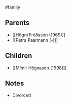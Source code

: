 #family

## Parents
- [[Högni Fróðason (1969)]]
- [[Petra Paarmann (-)]]

## Children
- [[Mímir Högnason (1998)]]

## Notes
- Divorced

